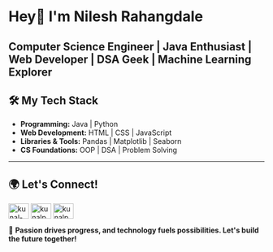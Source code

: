 # Hey👋 I'm Nilesh Rahangdale  

**Computer Science Engineer | Java Enthusiast | Web Developer | DSA Geek | Machine Learning Explorer**  
---
## 🛠️ My Tech Stack  
- **Programming:** Java | Python  
- **Web Development:** HTML | CSS | JavaScript  
- **Libraries & Tools:** Pandas | Matplotlib | Seaborn  
- **CS Foundations:** OOP | DSA | Problem Solving  
---
## 🌍 Let's Connect!
<p align="left">
<a href="https://www.linkedin.com/in/nilesh-rahangdale-7363a2268/" target="blank"><img align="center" src="https://raw.githubusercontent.com/rahuldkjain/github-profile-readme-generator/master/src/images/icons/Social/linked-in-alt.svg" alt="kunal-panche" height="30" width="40" /></a>
<a href="https://leetcode.com/u/nileshrahangdale08/" target="blank"><img align="center" src="https://raw.githubusercontent.com/rahuldkjain/github-profile-readme-generator/master/src/images/icons/Social/leet-code.svg" alt="kunalpanche" height="30" width="40" /></a>
<a href="https://www.geeksforgeeks.org/user/nileshrahaie7c/" target="blank"><img align="center" src="https://raw.githubusercontent.com/rahuldkjain/github-profile-readme-generator/master/src/images/icons/Social/geeks-for-geeks.svg" alt="kunalpanche" height="30" width="40" /></a>
</p>

🎯 **Passion drives progress, and technology fuels possibilities. Let's build the future together!**  
